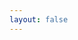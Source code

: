```yaml
---
layout: false
---
```


<script setup>
import Home from '../../docs/.vitepress/views/Home/index.vue'
</script>

<Home />

